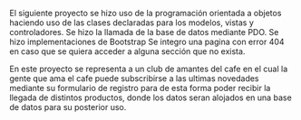 El siguiente proyecto se hizo uso de la programación orientada a objetos haciendo uso de las clases declaradas para los modelos, vistas y controladores.
Se hizo la llamada de la base de datos mediante PDO.
Se hizo implementaciones de Bootstrap
Se integro una pagina con error 404 en caso que se quiera acceder a alguna sección que no exista.

En este proyecto se representa a un club de amantes del cafe en el cual la gente que ama el cafe puede subscribirse a las ultimas novedades mediante su formulario de registro para de esta forma poder recibir la llegada de distintos productos, donde los datos seran alojados en una base de datos para su posterior uso.
